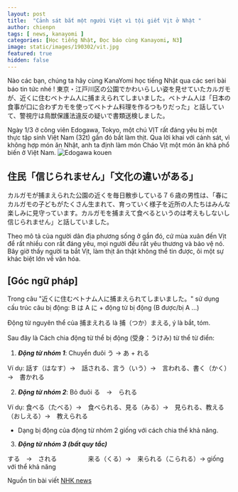 ```yaml
---
layout: post
title:  "Cảnh sát bắt một người Việt vì tội giết Vịt ở Nhật "
author: chienpn
tags: [ news, kanayomi ]
categories: [Học tiếng Nhật, Đọc báo cùng Kanayomi, N3]
image: static/images/190302/vit.jpg
featured: true
hidden: false
---
```

Nào các bạn, chúng ta hãy cùng KanaYomi học tiếng Nhật qua các seri bài báo tin tức nhé ! 東京・江戸川区の公園でかわいらしい姿を見せていたカルガモが、近くに住むベトナム人に捕まえられてしまいました。ベトナム人は「日本の食事が口に合わずカモを使ってベトナム料理を作るつもりだった」と話していて、警視庁は鳥獣保護法違反の疑いで書類送検しました。

Ngày 1/3 ở công viên Edogawa, Tokyo, một chú VỊT rất đáng yêu bị một thực tập sinh Việt Nam (32t) gần đó bắt làm thịt. Qua lời khai với cảnh sát, vì không hợp món ăn Nhật, anh ta định làm món Cháo Vịt một món ăn khả phổ biến ở Việt Nam.
![Edogawa kouen](/static/images/190302/2.jpg)

## 住民「信じられません」「文化の違いがある」
カルガモが捕まえられた公園の近くを毎日散歩している７６歳の男性は、「春にカルガモの子どもがたくさん生まれて、育っていく様子を近所の人たちはみんな楽しみに見守っています。カルガモを捕まえて食べるというのは考えもしないし信じられません」と話していました。

Theo mô tả của người dân địa phương sống ở gần đó, cứ mùa xuân đến Vịt để rất nhiều con rất đáng yêu, mọi người đều rất yêu thương và bảo vệ nó. Bây giờ thấy người ta bắt Vịt, làm thịt ăn thật không thể tin được, ôi một sự khác biệt lớn về văn hóa.

## [Góc ngữ pháp]
Trong câu "近くに住むベトナム人に捕まえられてしまいました。" sử dụng cấu trúc câu bị động:
B  は A  に + động từ bị động (B được/bị A …)

Động từ nguyên thể của 捕まえれる là 捕（つか）まえる, ý là bắt, tóm.

Sau đây là Cách chia động từ thể bị động (受身：うけみ) từ thể từ điển:

1. ___Động từ nhóm 1___: Chuyển đuôi う → あ + れる

Ví dụ: 話す（はなす）→　話される、言う（いう）→　言われる、書く（かく）→　書かれる

2. ___Động từ nhóm 2___: Bỏ đuôi る　→　られる

Ví dụ: 食べる（たべる）→　食べられる、見る（みる）→　見られる、教える（おしえる）→　教えられる

* Dạng bị động của động từ nhóm 2 giống với cách chia thể khả năng.

3. ___Động từ nhóm 3 (bất quy tắc)___

する　→　される　　　　　来る（くる）→　来られる（こられる）→ giống với thể khả năng


Nguồn tin bài viết [NHK news](https://www3.nhk.or.jp/news/html/20190301/k10011833021000.html?utm_int=all_side_ranking-access_001&fbclid=IwAR30Y1vAZX9UDLZFZn4VTxFX-PuCVHZgVJzJNhwk2JIbsYwWIn5fDGVrrt4)
